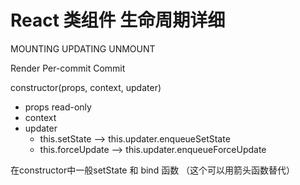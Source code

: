 # React 类组件 生命周期详细

MOUNTING UPDATING UNMOUNT

Render Per-commit Commit

constructor(props, context, updater)

- props read-only
- context
- updater
  - this.setState --> this.updater.enqueueSetState
  - this.forceUpdate --> this.updater.enqueueForceUpdate

在constructor中一般setState 和 bind 函数 （这个可以用箭头函数替代）